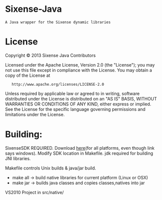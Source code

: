 Sixense-Java
============

	A Java wrapper for the Sixense dynamic libraries

License
============

   Copyright © 2013 Sixense Java Contributors

   Licensed under the Apache License, Version 2.0 (the "License");
   you may not use this file except in compliance with the License.
   You may obtain a copy of the License at

       http://www.apache.org/licenses/LICENSE-2.0

   Unless required by applicable law or agreed to in writing, software
   distributed under the License is distributed on an "AS IS" BASIS,
   WITHOUT WARRANTIES OR CONDITIONS OF ANY KIND, either express or implied.
   See the License for the specific language governing permissions and
   limitations under the License.

Building:
========

SixenseSDK REQUIRED. Download [here](http://sixense.com/windowssdkdownload)(for
all platforms, even though link says windows). Modify SDK location in Makefile.
jdk required for building JNI libraries.

Makefile controls Unix builds & java/jar build.
 - make all -> build native libraries for current platform (Linux or OSX)
 - make jar -> builds java classes and copies classes,natives into jar

VS2010 Project in src/native/
